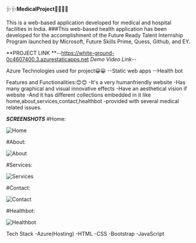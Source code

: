 🩺🩺**MedicalProject**👩‍🎨👩‍🎨

This is a web-based application developed for medical and hospital facilities in India.
###This web-based health application has been developed for the accomplishment of the Future Ready Talent Internship Program launched by Microsoft, Future Skills Prime, Quess, Github, and EY.

**PROJECT LINK **--https://white-ground-0c4607400.3.azurestaticapps.net
*Demo Video Link*--

Azure Technologies used for project😀😀
--Static web apps
--Health bot

Features and Functionalities:😊😊
-It's a very humanfriendly website
-Has many graphical and visual innovative effects
-Have an aesthetical vision if website
-And it has different collections embedded in it like home,about,services,contact,healthbot
-provided with several medical related issues.

***SCREENSHOTS***
#Home:

![Home](https://github.com/GunnamAnusha/MedicalProject/assets/104266598/03b79eeb-d647-4b49-a0a5-257407068872)

#About:

![About](https://github.com/GunnamAnusha/MedicalProject/assets/104266598/2f349876-befa-433a-bb81-c5f724d7e196)

#Services:


![Services](https://github.com/GunnamAnusha/MedicalProject/assets/104266598/89d43961-c926-4e3a-b6e9-e8460fe2fabe)

#Contact:


![Contact](https://github.com/GunnamAnusha/MedicalProject/assets/104266598/1ddb3ab8-2fad-41fd-b22a-4a2123bdd0ae)


#Healthbot:

![Healthbot](https://github.com/GunnamAnusha/MedicalProject/assets/104266598/99829296-5d2b-4127-9228-19d93a5d812f)


Tech Stack
-Azure(Hosting)
-HTML
-CSS
-Bootstrap
-JavaScript






